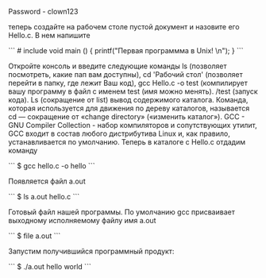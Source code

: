 <p>Password - clown123<p>
<p>теперь создайте на рабочем столе пустой документ и назовите его Hello.c. В нем напишите</p> 
```
# include <stdio.h>
void main ()
{
printf("Первая программма в Unix! \n");
}
```
<p>Откройте консоль и введите следующие команды ls (позволяет посмотреть, какие пап вам доступны), cd 'Рабочий стол' (позволяет перейти в папку, где лежит Ваш код), gcc Hello.c -o test (компилирует вашу программу в файл с именем test (имя можно менять). /test (запуск кода).
Ls (сокращение от list) вывод содержимого каталога. 
Команда, которая используется для движения по дереву каталогов, называется cd — сокращение от «change directory» («изменить каталог»).
GCC - GNU Compiler Collection - набор компиляторов и сопутствующих утилит, GCC входит в состав любого дистрибутива Linux и, как правило, устанавливается по умолчанию.
Теперь в каталоге с Hello.c отдадим команду</p>
```
$ gcc hello.c -o hello
```
<p>Появляется файл a.out</p>
```
$ ls
a.out hello.c
```
<p>Готовый файл нашей программы. По умолчанию gcc присваивает выходному исполняемому файлу имя a.out</p>
```
$ file a.out
```
<p>Запустим получившийся программный продукт:</p> 
```
$ ./a.out 
hello world
```
